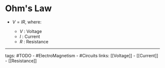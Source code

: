 # Ohm's Law
- $V = IR$, where:

	- $V$ : Voltage
	- $I$ : Current
	- $R$ : Resistance


---
tags: #TODO - #ElectroMagnetism - #Circuits 
links: [[Voltage]] - [[Current]] - [[Resistance]]
